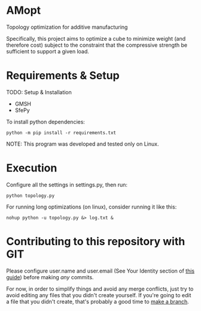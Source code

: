 # AMopt
Topology optimization for additive manufacturing

Specifically, this project aims to optimize a cube to minimize weight (and 
therefore cost) subject to the constraint that the compressive strength be
sufficient to support a given load.

# Requirements & Setup
TODO: Setup & Installation
* GMSH
* SfePy

To install python dependencies: 

```
python -m pip install -r requirements.txt
```

NOTE: This program was developed and tested only on Linux.

# Execution
Configure all the settings in settings.py, then run:

```
python topology.py
```

For running long optimizations (on linux), consider running it like this:

```
nohup python -u topology.py &> log.txt &
```

# Contributing to this repository with GIT
Please configure user.name and user.email (See Your Identity section of 
[this guide](https://git-scm.com/book/en/v2/Getting-Started-First-Time-Git-Setup)) 
before making *any* commits.

For now, in order to simplify things and avoid any merge conflicts, just try
to avoid editing any files that you didn't create yourself. If you're going to
edit a file that you didn't create, that's probably a good time to [make a 
branch](https://git-scm.com/book/en/v2/Git-Branching-Basic-Branching-and-Merging).

